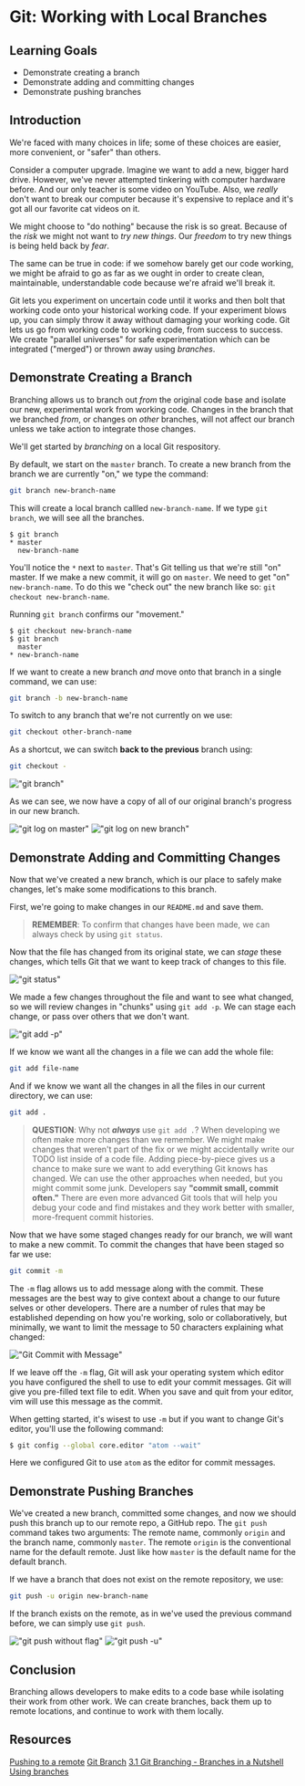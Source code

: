 # Git: Working with Local Branches

## Learning Goals

- Demonstrate creating a branch
- Demonstrate adding and committing changes
- Demonstrate pushing branches

## Introduction

We're faced with many choices in life; some of these choices are easier, more
convenient, or "safer" than others.

Consider a computer upgrade. Imagine we want to add a new, bigger hard drive.
However, we've never attempted tinkering with computer hardware before. And our
only teacher is some video on YouTube. Also, we _really_ don't want to break
our computer because it's expensive to replace and it's got all our favorite
cat videos on it.

We might choose to "do nothing" because the risk is so great. Because of the
_risk_ we might not want to _try new things_.  Our _freedom_ to try new things
is being held back by _fear_.

The same can be true in code: if we somehow barely get our code working, we
might be afraid to go as far as we ought in order to create clean,
maintainable, understandable code because we're afraid we'll break it.

Git lets you experiment on uncertain code until it works and then bolt that
working code onto your historical working code. If your experiment blows up,
you can simply throw it away without damaging your working code. Git lets us go
from working code to working code, from success to success. We create "parallel
universes" for safe experimentation which can be integrated ("merged") or
thrown away using _branches_.

## Demonstrate Creating a Branch

Branching allows us to branch out _from_ the original code base and isolate our
new, experimental work from working code. Changes in the branch that we branched
_from_, or changes on _other_ branches, will not affect our branch unless we take
action to integrate those changes.

We'll get started by _branching_ on a local Git respository.

By default, we start on the `master` branch. To create a new branch from the branch
we are currently "on," we type the command:

```bash
git branch new-branch-name
```

This will create a local branch callled `new-branch-name`. If we type
`git branch`, we will see all the branches.

```shell
$ git branch
* master
  new-branch-name
```

You'll notice the `*` next to `master`. That's Git telling us that we're
still "on" master. If we make a new commit, it will go on `master`. We
need to get "on" `new-branch-name`. To do this we "check out" the
new branch like so: `git checkout new-branch-name`.

Running `git branch` confirms our "movement."

```shell
$ git checkout new-branch-name
$ git branch
  master
* new-branch-name
```

If we want to create a new branch _and_ move onto that branch in a single
command, we can use:

```bash
git branch -b new-branch-name
```

To switch to any branch that we're not currently on we use:

```bash
git checkout other-branch-name
```

As a shortcut, we can switch **back to the previous** branch using:

```bash
git checkout -
```

!["git branch"](https://curriculum-content.s3.amazonaws.com/prework/git-workflow/new%20branch.gif)

As we can see, we now have a copy of all of our original branch's progress in
our new branch.

!["git log on master"](https://curriculum-content.s3.amazonaws.com/prework/git-workflow/log1.png)
!["git log on new branch"](https://curriculum-content.s3.amazonaws.com/prework/git-workflow/log2.png)

## Demonstrate Adding and Committing Changes

Now that we've created a new branch, which is our place to safely make changes,
let's make some modifications to this branch.

First, we're going to make changes in our `README.md` and save them.

> **REMEMBER**: To confirm that changes have been made, we can always check by using `git status`.

Now that the file has changed from its original state, we can _stage_ these changes,
which tells Git that we want to keep track of changes to this file.

!["git status"](https://curriculum-content.s3.amazonaws.com/prework/git-workflow/git%20status.gif)

We made a few changes throughout the file and want to see what changed, so we
will review changes in "chunks" using `git add -p`. We can stage each change,
or pass over others that we don't want. 

!["git add -p"](https://curriculum-content.s3.amazonaws.com/prework/git-workflow/git%20add%20p.gif)

If we know we want all the changes in a file we can add the whole file:

```bash
git add file-name
```

And if we know we want all the changes in all the files in our current directory, we can use:

```bash
git add .
```

> **QUESTION**: Why not ***always*** use `git add .`? When developing we often make more
> changes than we remember. We might make changes that weren't part of the fix or we might
> accidentally write our TODO list inside of a code file. Adding piece-by-piece gives us
> a chance to make sure we want to add everything Git knows has changed. We can use the
> other approaches when needed, but you might commit some junk. Developers say
> __"commit small, commit often."__ There are even more advanced Git tools that will help
> you debug your code and find mistakes and they work better with smaller, more-frequent
> commit histories.

Now that we have some staged changes ready for our branch, we will want to make a new
commit. To commit the changes that have been staged so far we use:

```bash
git commit -m
```

The `-m` flag allows us to add message along with the commit. These messages are
the best way to give context about a change to our future selves or other
developers. There are a number of rules that may be established depending on how
you're working, solo or collaboratively, but minimally, we want to limit the
message to 50 characters explaining what changed:

!["Git Commit with Message"](https://curriculum-content.s3.amazonaws.com/prework/git-workflow/git%20commit.gif)

If we leave off the `-m` flag, Git will ask your operating system which editor
you have configured the shell to use to edit your commit messages. Git will
give you pre-filled text file to edit. When you save and quit from your editor,
vim will use this message as the commit.

When getting started, it's wisest to use `-m` but if you want to change Git's
editor, you'll use the following command:

```bash
$ git config --global core.editor "atom --wait"
```

Here we configured Git to use `atom` as the editor for commit messages.

## Demonstrate Pushing Branches

We've created a new branch, committed some changes, and now we should push this
branch up to our remote repo, a GitHub repo. The `git push` command takes
two arguments: The remote name, commonly `origin` and the branch name, commonly
`master`. The remote `origin` is the conventional name for the default remote.
Just like how `master` is the default name for the default branch.

If we have a branch that does not exist on the remote repository, we use:

```bash
git push -u origin new-branch-name
```

If the branch exists on the remote, as in we've used the previous command before,
we can simply use `git push`.

!["git push without flag"](https://curriculum-content.s3.amazonaws.com/prework/git-workflow/git%20push.gif)
!["git push -u"](https://curriculum-content.s3.amazonaws.com/prework/git-workflow/git%20push%20u.gif)

## Conclusion

Branching allows developers to make edits to a code base while isolating their
work from other work. We can create branches, back them up to remote locations,
and continue to work with them locally.

## Resources

[Pushing to a remote](https://help.github.com/en/articles/pushing-to-a-remote)
[Git Branch](https://www.atlassian.com/git/tutorials/using-branches)
[3.1 Git Branching - Branches in a Nutshell](https://git-scm.com/book/en/v2/Git-Branching-Branches-in-a-Nutshell)
[Using branches](https://backlog.com/git-tutorial/using-branches/)
